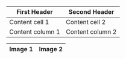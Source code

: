 First Header | Second Header
------------ | -------------
Content cell 1 | Content cell 2
Content column 1 | Content column 2

Image 1 | Image 2
------------ | -------------
